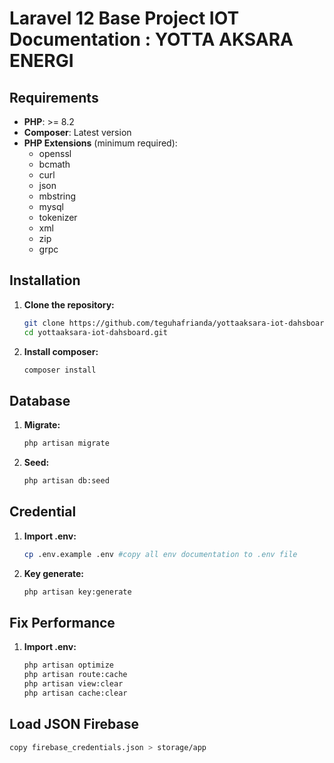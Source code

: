 # Laravel 12 Base Project IOT Documentation : YOTTA AKSARA ENERGI

## Requirements

-   **PHP**: >= 8.2
-   **Composer**: Latest version
-   **PHP Extensions** (minimum required):
    -   openssl
    -   bcmath
    -   curl
    -   json
    -   mbstring
    -   mysql
    -   tokenizer
    -   xml
    -   zip
    -   grpc

## Installation

1. **Clone the repository:**

    ```bash
    git clone https://github.com/teguhafrianda/yottaaksara-iot-dahsboard.git
    cd yottaaksara-iot-dahsboard.git

    ```

2. **Install composer:**
    ```bash
    composer install
    ```

## Database

1. **Migrate:**

    ```bash
    php artisan migrate
    ```

2. **Seed:**

    ```bash
    php artisan db:seed
    ```

## Credential

1. **Import .env:**

    ```bash
    cp .env.example .env #copy all env documentation to .env file
    ```

2. **Key generate:**

    ```bash
    php artisan key:generate
    ```

## Fix Performance

1. **Import .env:**

    ```bash
    php artisan optimize
    php artisan route:cache
    php artisan view:clear
    php artisan cache:clear
    ```

## Load JSON Firebase

```bash
copy firebase_credentials.json > storage/app
```
